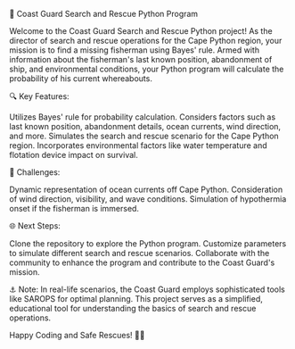 🚤 Coast Guard Search and Rescue Python Program

Welcome to the Coast Guard Search and Rescue Python project! As the director of search and rescue operations for the Cape Python region, your mission is to find a missing fisherman using Bayes' rule. Armed with information about the fisherman's last known position, abandonment of ship, and environmental conditions, your Python program will calculate the probability of his current whereabouts.

🔍 Key Features:

Utilizes Bayes' rule for probability calculation.
Considers factors such as last known position, abandonment details, ocean currents, wind direction, and more.
Simulates the search and rescue scenario for the Cape Python region.
Incorporates environmental factors like water temperature and flotation device impact on survival.

🌊 Challenges:

Dynamic representation of ocean currents off Cape Python.
Consideration of wind direction, visibility, and wave conditions.
Simulation of hypothermia onset if the fisherman is immersed.

🌐 Next Steps:

Clone the repository to explore the Python program.
Customize parameters to simulate different search and rescue scenarios.
Collaborate with the community to enhance the program and contribute to the Coast Guard's mission.

⚓ Note:
In real-life scenarios, the Coast Guard employs sophisticated tools like SAROPS for optimal planning. This project serves as a simplified, educational tool for understanding the basics of search and rescue operations.

Happy Coding and Safe Rescues! 🚁🌊




